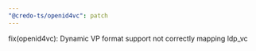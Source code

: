 ```yaml
---
"@credo-ts/openid4vc": patch
---
```


fix(openid4vc): Dynamic VP format support not correctly mapping ldp_vc
